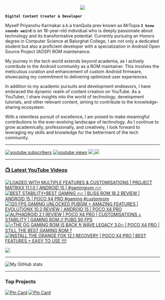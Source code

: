 <p align="center">
  <img src="https://readme-typing-svg.herokuapp.com?lines=Hello+World!;Welcome+to+my+Profile!;MrTopia!;A+Passionate+Developer+from+INDIA!&center=true&width=380&height=55">
</p>


**`Digital Content Creater & Developer`**

Myself Priyanshu Karmakar a.k.a tranQuila prev known as MrTopia **`I know sounds weird`** is an 18-year-old individual who is deeply passionate about technology and its transformative potential. Currently pursuing an Honors degree in Computer Science at Balurghat College, I am not only a dedicated student but also a proficient developer with a specialization in Android Open Source Project (AOSP) ROM maintenance.

My journey in the tech world extends beyond academia, as I actively contribute to the Android community as a ROM maintainer. This involves the meticulous curation and enhancement of custom Android firmware, showcasing my commitment to delivering optimized user experiences.

In addition to my academic pursuits and development endeavors, I have embraced the dynamic realm of content creation on YouTube. As a YouTuber, I share insights into the world of technology, development tutorials, and other relevant content, aiming to contribute to the knowledge-sharing ecosystem.

With a relentless pursuit of excellence, I am poised to make meaningful contributions to the ever-evolving landscape of technology. As I continue to grow academically, professionally, and creatively, I look forward to leveraging my skills and knowledge for the betterment of the tech community. 

---

<!-- Social icons section -->
 <p align="left">
      <a href="https://www.youtube.com/@topiatv.official">
         <img alt="youtube subscribers" title="Subscribe to my YouTube channel" src="https://custom-icon-badges.demolab.com/youtube/channel/subscribers/UCD3rA1qQuUMQaFnzvkFp5NA?color=%23E05D44&label=SUBSCRIBE&logo=video&logoColor=white&style=for-the-badge&labelColor=CE4630"/></a> 
      <a href="https://www.youtube.com/@topiatv.official">
         <img alt="youtube views" title="YouTube views" src="https://custom-icon-badges.demolab.com/youtube/channel/views/UCD3rA1qQuUMQaFnzvkFp5NA?color=%23E1AD0E&logo=eye&logoColor=white&style=for-the-badge&labelColor=C79600"/></a>
      <a href="https://t.me/MrTopiA">
        <img src="https://custom-icon-badges.demolab.com/badge/MrTopiA-229ed9?style=for-the-badge&logo=telegram&logoColor=white">
    <a href="https://www.buymeacoffee.com/mrtopia">
        <img src="https://custom-icon-badges.demolab.com/badge/MrTopia-ffff00?style=for-the-badge&logo=coffee-meow">
   </p>
      
---

### 📺 Latest YouTube Videos

<!-- BEGIN YOUTUBE-CARDS -->
[![LOADED WITH MULTIPLE FEATURES & CUSTOMISATIONS | PROJECT MATRIXX 11.1.0 | ANDROID 15 | #gamingrom 🔥🔥](https://ytcards.demolab.com/?id=d9tCqct5Nqg&title=LOADED+WITH+MULTIPLE+FEATURES+%26+CUSTOMISATIONS+%7C+PROJECT+MATRIXX+11.1.0+%7C+ANDROID+15+%7C+%23gamingrom+%F0%9F%94%A5%F0%9F%94%A5&lang=en&timestamp=1738823415&background_color=%230d1117&title_color=%23ffffff&stats_color=%23dedede&max_title_lines=1&width=250&border_radius=5 "LOADED WITH MULTIPLE FEATURES & CUSTOMISATIONS | PROJECT MATRIXX 11.1.0 | ANDROID 15 | #gamingrom 🔥🔥")](https://www.youtube.com/watch?v=d9tCqct5Nqg)
[![BEST STABILITY+BEST GAMING 🔥🔥 | BLISS ROM 18.2 REVIEW | ANDROID 15 | POCO X4 PRO #gaming #customrom](https://ytcards.demolab.com/?id=buwLqyn8HwQ&title=BEST+STABILITY%2BBEST+GAMING+%F0%9F%94%A5%F0%9F%94%A5+%7C+BLISS+ROM+18.2+REVIEW+%7C+ANDROID+15+%7C+POCO+X4+PRO+%23gaming+%23customrom&lang=en&timestamp=1738421760&background_color=%230d1117&title_color=%23ffffff&stats_color=%23dedede&max_title_lines=1&width=250&border_radius=5 "BEST STABILITY+BEST GAMING 🔥🔥 | BLISS ROM 18.2 REVIEW | ANDROID 15 | POCO X4 PRO #gaming #customrom")](https://www.youtube.com/watch?v=buwLqyn8HwQ)
[![120 FPS GAMING UNLOCKED PUBGM + AMAZING FEATURES | EVOLUTIONX 10.2 REVIEW | ANDROID 15 | POCO X4 PRO](https://ytcards.demolab.com/?id=ay62eEFnUW4&title=120+FPS+GAMING+UNLOCKED+PUBGM+%2B+AMAZING+FEATURES+%7C+EVOLUTIONX+10.2+REVIEW+%7C+ANDROID+15+%7C+POCO+X4+PRO&lang=en&timestamp=1738132201&background_color=%230d1117&title_color=%23ffffff&stats_color=%23dedede&max_title_lines=1&width=250&border_radius=5 "120 FPS GAMING UNLOCKED PUBGM + AMAZING FEATURES | EVOLUTIONX 10.2 REVIEW | ANDROID 15 | POCO X4 PRO")](https://www.youtube.com/watch?v=ay62eEFnUW4)
[![ALPHADROID 2.1 REVIEW | POCO X4 PRO | CUSTOMISATIONS + STABILITY | GAMING ROM // PUBG 90 FPS](https://ytcards.demolab.com/?id=agOU4oIq7UE&title=ALPHADROID+2.1+REVIEW+%7C+POCO+X4+PRO+%7C+CUSTOMISATIONS+%2B+STABILITY+%7C+GAMING+ROM+%2F%2F+PUBG+90+FPS&lang=en&timestamp=1719297006&background_color=%230d1117&title_color=%23ffffff&stats_color=%23dedede&max_title_lines=1&width=250&border_radius=5 "ALPHADROID 2.1 REVIEW | POCO X4 PRO | CUSTOMISATIONS + STABILITY | GAMING ROM // PUBG 90 FPS")](https://www.youtube.com/watch?v=agOU4oIq7UE)
[![🔥THE OG GAMING ROM IS BACK ft WAVE LEGACY 3.0🔥 | POCO X4 PRO | STILL THE BEST GAMING ROM ?](https://ytcards.demolab.com/?id=4ZXbMTabsG8&title=%F0%9F%94%A5THE+OG+GAMING+ROM+IS+BACK+ft+WAVE+LEGACY+3.0%F0%9F%94%A5+%7C+POCO+X4+PRO+%7C+STILL+THE+BEST+GAMING+ROM+%3F&lang=en&timestamp=1718873380&background_color=%230d1117&title_color=%23ffffff&stats_color=%23dedede&max_title_lines=1&width=250&border_radius=5 "🔥THE OG GAMING ROM IS BACK ft WAVE LEGACY 3.0🔥 | POCO X4 PRO | STILL THE BEST GAMING ROM ?")](https://www.youtube.com/watch?v=4ZXbMTabsG8)
[![INSTALL THE ORANGE FOX 12.1 RECOVERY | POCO X4 PRO | BEST FEATURES + EASY TO USE !!!!](https://ytcards.demolab.com/?id=HQhdPHHdEwE&title=INSTALL+THE+ORANGE+FOX+12.1+RECOVERY+%7C+POCO+X4+PRO+%7C+BEST+FEATURES+%2B+EASY+TO+USE+%21%21%21%21&lang=en&timestamp=1717941775&background_color=%230d1117&title_color=%23ffffff&stats_color=%23dedede&max_title_lines=1&width=250&border_radius=5 "INSTALL THE ORANGE FOX 12.1 RECOVERY | POCO X4 PRO | BEST FEATURES + EASY TO USE !!!!")](https://www.youtube.com/watch?v=HQhdPHHdEwE)
<!-- END YOUTUBE-CARDS -->

[<img src="https://custom-icon-badges.demolab.com/badge/-Subscribe%20For%20More-red?style=for-the-badge&logo=video&logoColor=white"/>](https://www.youtube.com/@topiatv.official)

---

![My GitHub stats](https://github-readme-stats.vercel.app/api?username=MrTopia&show_icons=true&theme=transparent)

---

### Top Projects
[![Pin Card](https://github-readme-stats.vercel.app/api/pin/?username=MrTopia&repo=device_xiaomi_veux&theme=dark)](https://github.com/MrTopia/device_xiaomi_veux)
[![Pin Card](https://github-readme-stats.vercel.app/api/pin/?username=MrTopia&repo=device_xiaomi_peridot&theme=dark)](https://github.com/MrTopia/device_xiaomi_peridot)

#
